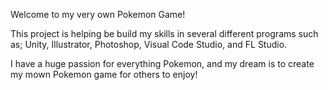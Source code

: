 Welcome to my very own Pokemon Game!

This project is helping be build my skills in several different programs such as; Unity, Illustrator, Photoshop, Visual Code Studio, and FL Studio.

I have a huge passion for everything Pokemon, and my dream is to create my mown Pokemon game for others to enjoy!
